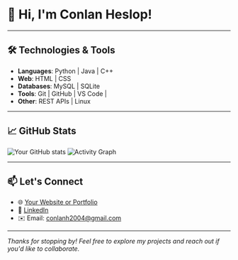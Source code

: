# 👋 Hi, I'm Conlan Heslop!
---

## 🛠️ Technologies & Tools
- **Languages**:  Python | Java | C++
- **Web**: HTML | CSS
- **Databases**: MySQL | SQLite
- **Tools**: Git | GitHub | VS Code | 
- **Other**: REST APIs | Linux

---

## 📈 GitHub Stats

![Your GitHub stats](https://github-readme-stats.vercel.app/api?username=conlanheslop&show_icons=true&hide_title=true&hide=contribs&count_private=true&theme=gruvbox)
![Activity Graph](https://github-readme-activity-graph.cyclic.app/graph?username=conlanheslop&theme=gruvbox)

---

## 📫 Let's Connect
- 🌐 [Your Website or Portfolio](https://conlanheslop.github.io/)
- 💼 [LinkedIn](https://www.linkedin.com/in/conlan-heslop-56362a271/)
- ✉️ Email: conlanh2004@gmail.com

---

_Thanks for stopping by! Feel free to explore my projects and reach out if you'd like to collaborate._
